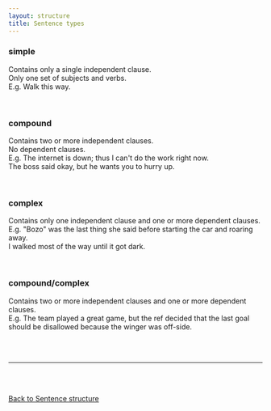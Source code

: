 ```yaml
---
layout: structure
title: Sentence types
---
```



### simple

Contains only a single independent clause.  
Only one set of subjects and verbs.  
E.g. Walk this way.  

<br/>   

### compound

Contains two or more independent clauses.  
No dependent clauses.  
E.g. The internet is down; thus I can't do the work right now.  
The boss said okay, but he wants you to hurry up.  

<br/>   

### complex

Contains only one independent clause and one or more dependent clauses.  
E.g. "Bozo" was the last thing she said before starting the car and roaring away.  
I walked most of the way until it got dark.  

<br/>  

### compound/complex  

Contains two or more independent clauses and one or more dependent clauses.  
E.g. The team played a great game, but the ref decided that the last goal should be disallowed because the winger was off-side.  


<br/>
<br/>

---

<br/>
<br/>

[Back to Sentence structure]({{site.baseurl}}/structures/sentence-structure)
